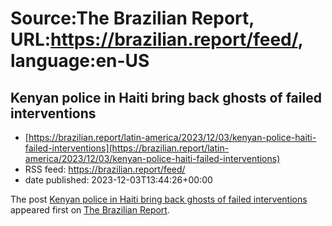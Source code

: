 # Source:The Brazilian Report, URL:https://brazilian.report/feed/, language:en-US

## Kenyan police in Haiti bring back ghosts of failed interventions
 - [https://brazilian.report/latin-america/2023/12/03/kenyan-police-haiti-failed-interventions](https://brazilian.report/latin-america/2023/12/03/kenyan-police-haiti-failed-interventions)
 - RSS feed: https://brazilian.report/feed/
 - date published: 2023-12-03T13:44:26+00:00

<p>The post <a href="https://brazilian.report/latin-america/2023/12/03/kenyan-police-haiti-failed-interventions/" rel="nofollow">Kenyan police in Haiti bring back ghosts of failed interventions</a> appeared first on <a href="https://brazilian.report" rel="nofollow">The Brazilian Report</a>.</p>

